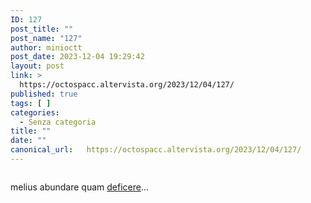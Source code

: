 ```yaml
---
ID: 127
post_title: ""
post_name: "127"
author: minioctt
post_date: 2023-12-04 19:29:42
layout: post
link: >
  https://octospacc.altervista.org/2023/12/04/127/
published: true
tags: [ ]
categories:
  - Senza categoria
title: ""
date: ""
canonical_url:   https://octospacc.altervista.org/2023/12/04/127/
---
```

<!-- wp:image {"id":128,"sizeSlug":"large","linkDestination":"none"} -->
<figure class="wp-block-image size-large"><img src="{{site.cdnurl}}/assets/uploads/2023/12/Screenshot_20231204-192503_Telegram_X-960x943.png" alt="" class="wp-image-128"/></figure>
<!-- /wp:image -->

<!-- wp:paragraph -->
<p>melius abundare quam <a href="https://t.me/OpenTelegramItalia/810656">deficere</a>...</p>
<!-- /wp:paragraph -->